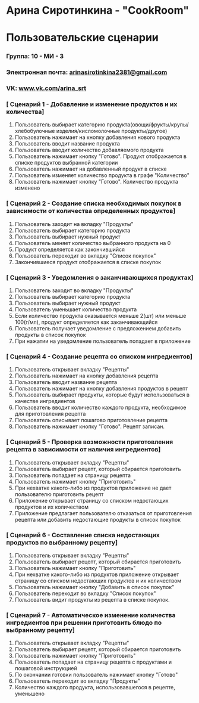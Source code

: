 # Арина Сиротинкина - "CookRoom"
# Пользовательские сценарии

### Группа: 10 - МИ - 3
### Электронная почта: arinasirotinkina2381@gmail.com
### VK: www.vk.com/arina_srt


### [ Сценарий 1 - Добавление и изменение продуктов и их количества]

1. Пользователь выбирает категорию продукта(овощи/фрукты/крупы/хлебобулочные изделия/кисломолочные продукты/другое)
2. Пользователь нажимает на кнопку добавления нового продукта
3. Пользователь вводит название продукта
4. Пользователь вводит количество добавляемого продукта
5. Пользователь нажимает кнопку "Готово". Продукт отображается в списке продуктов выбранной категории
6. Пользователь нажимает на добавленный продукт в списке
7. Пользователь изменяет количество продукта в графе "Количество"
8. Пользователь нажимает кнопку "Готово". Количество продукта изменено

### [ Сценарий 2 - Создание списка необходимых покупок в зависимости от количества определенных продуктов]

1. Пользователь заходит на вкладку "Продукты"
2. Пользователь выбирает категорию продукта
3. Пользователь выбирает нужный продукт
4. Пользователь меняет количество выбранного продукта на 0
5. Продукт определяется как закончившийся
6. Пользователь переходит во вкладку "Список покупок"
7. Закончившиеся продукт отображается в списке покупок

### [ Сценарий 3 - Уведомления о заканчивающихся продуктах]

1. Пользователь заходит во вкладку "Продукты"
2. Пользователь выбирает категорию продукта
3. Пользователь выбирает нужный продукт
4. Пользователь уменьшает количество продукта
5. Если количество продукта оказывается меньше 2(шт) или меньше 100(г/мл), продукт определяется как заканчивающийся
6. Пользователь получает уведомление с предложением добавить продукты в список покупок
7. При нажатии на уведомление пользователь попадает в приложение

### [ Сценарий 4 - Создание рецепта со списком ингредиентов]

1. Пользователь открывает вкладку "Рецепты"
2. Пользователь нажимает на кнопку добавления рецепта
3. Пользователь вводит название рецепта
4. Пользователь нажимает на кнопку добавления продуктов в рецепт
5. Пользователь выбирает продукты, которые будут использоваться в качестве ингредиентов
6. Пользователь вводит количество каждого продукта, необходимое для приготовления рецепта
7. Пользователь описывает пошагово приготовление рецепта
8. Пользователь нажимает кнопку "Готово". Рецепт записан.

### [ Сценарий 5 - Проверка возможности приготовления рецепта в зависимости от наличия ингредиентов]
1. Пользователь открывает вкладку "Рецепты"
2. Пользователь выбирает рецепт, который сбирается приготовить
3. Пользователь попадает на страницу рецепта
4. Пользователь нажимает кнопку "Приготовить"
5. При нехватке какого-либо из продуктов приложение не дает пользователю приготовить рецепт
6. Приложение открывает страницу со списком недостающих продуктов и их количеством
7. Приложение предлагает пользователю отказаться от приготовления рецепта или добавить недостающие продукты в список покупок

### [ Сценарий 6 - Составление списка недостающих продуктов по выбранному рецепту]

1. Пользователь открывает вкладку "Рецепты"
2. Пользователь выбирает рецепт, который сбирается приготовить
3. Пользователь нажимает кнопку "Приготовить"
4. При нехватке какого-либо из продуктов приложение открывает страницу со списком недостающих продуктов и их количеством
5. Пользователь нажимает кнопку "Добавить в список покупок"
6. Пользователь переходит во вкладку "Список покупок"
7. Пользователь видит продукты из рецепта в списке покупок.

### [ Сценарий 7 - Автоматическое изменение количества ингредиентов при решении приготовить блюдо по выбранному рецепту]

1. Пользователь открывает вкладку "Рецепты"
2. Пользователь выбирает рецепт, который сбирается приготовить
3. Пользователь нажимает кнопку "Приготовить"
4. Пользователь попадает на страницу рецепта с продуктами и пошаговой инструкцией
5. По окончании готовки пользователь нажимает кнопку "Готово"
6. Пользователь переходит во вкладку "Продукты"
7. Количество каждого продукта, использовавшегося в рецепте, уменьшено
